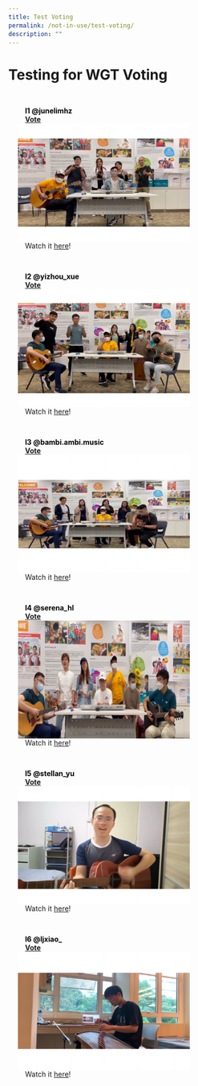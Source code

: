 ```yaml
---
title: Test Voting
permalink: /not-in-use/test-voting/
description: ""
---
```

# Testing for WGT Voting
<ul style="display: grid; grid-template-columns: repeat(auto-fit, minmax(228px, 1fr)); gap: 1rem; margin: 2rem 2vw; padding: 0; list-style-type: none;">
<li>
  <div style="position: relative; display: block; height: 100%;  overflow: hidden; text-decoration: none;">
		<div style="position: relative; display: flex; align-items: center; gap: 2em; padding: 1em 1em 0;">
      <h3 style="font-size: 1em; margin: 0; color:black;">
				I1 @junelimhz <br> <a href="https://form.gov.sg/#!/61e8420767949600143cf75c?622f011a09260b0012490c8c=I1%20@junelimhz">Vote</a>
			</h3>
    </div>
    <div style="width:343px;height:235px;">
      <img style="height:235px;width:343px;" src="/images/WGT23/I1 1029px 705px.png">
    </div>
    <p style="padding: 0 1em 1em;margin: 0; overflow: hidden;">
			Watch it <a href="https://www.instagram.com/p/CgI8ziFsfZB/">here</a>!
    </p>
  </div>
</li>	
	<li>
  <div style="position: relative; display: block; height: 100%;  overflow: hidden; text-decoration: none;">
		<div style="position: relative; display: flex; align-items: center; gap: 2em; padding: 1em 1em 0;">
      <h3 style="font-size: 1em; margin: 0; color:black;">
				I2 @yizhou_xue <br> <a href="https://form.gov.sg/#!/61e8420767949600143cf75c?622f011a09260b0012490c8c=I2%20@yizhou_xue ">Vote</a>
			</h3>
    </div>
    <div style="width:343px;height:235px;">
      <img style="height:235px;width:343px;" src="/images/WGT23/I2 1029px 705px.png">
    </div>
    <p style="padding: 0 1em 1em;margin: 0; overflow: hidden;">
			Watch it <a href="https://www.instagram.com/p/CgIYDqPh8xT/">here</a>!
    </p>
  </div>
</li>
	<li>
  <div style="position: relative; display: block; height: 100%;  overflow: hidden; text-decoration: none;">
		<div style="position: relative; display: flex; align-items: center; gap: 2em; padding: 1em 1em 0;">
      <h3 style="font-size: 1em; margin: 0; color:black;">
				I3 @bambi.ambi.music <br> <a href="https://form.gov.sg/#!/61e8420767949600143cf75c?622f011a09260b0012490c8c=I3%20@bambi.ambi.music">Vote</a>
			</h3>
    </div>
    <div style="width:343px;height:235px;">
      <img style="height:235px;width:343px;;" src="/images/WGT23/I3 1029px 705px.png">
    </div>
    <p style="padding: 0 1em 1em;margin: 0; overflow: hidden;">
			Watch it <a href="https://www.instagram.com/p/CgMpotaDvM7/">here</a>!
    </p>
  </div>
</li>
<li>
  <div style="position: relative; display: block; height: 100%;  overflow: hidden; text-decoration: none;">
		<div style="position: relative; display: flex; align-items: center; gap: 2em; padding: 1em 1em 0;">
      <h3 style="font-size: 1em; margin: 0; color:black;">
				I4 @serena_hl <br> <a href="https://form.gov.sg/#!/61e8420767949600143cf75c?622f011a09260b0012490c8c=I4%20@serena_hl">Vote</a>
			</h3>
    </div>
    <div style="width:343px;height:235px;">
      <img style="height:235px;width:343px;" src="/images/WGT23/I4 1029px 705px.png">
    </div>
    <p style="padding: 0 1em 1em;margin: 0; overflow: hidden;">
			Watch it <a href="https://www.instagram.com/p/CgLXajTJJP5/">here</a>!
    </p>
  </div>
</li>
	<li>
  <div style="position: relative; display: block; height: 100%;  overflow: hidden; text-decoration: none;">
		<div style="position: relative; display: flex; align-items: center; gap: 2em; padding: 1em 1em 0;">
      <h3 style="font-size: 1em; margin: 0; color:black;">
				I5 @stellan_yu <br> <a href="https://form.gov.sg/#!/61e8420767949600143cf75c?622f011a09260b0012490c8c=I5%20@stellan_yu">Vote</a>
			</h3>
    </div>
    <div style="width:343px;height:235px;">
      <img style="height:235px;width:343px;;" src="/images/WGT23/I5 1029px 705px.png">
    </div>
    <p style="padding: 0 1em 1em;margin: 0; overflow: hidden;">
			Watch it <a href="https://www.instagram.com/tv/CgCUUwthNfk/?igshid=YmMyMTA2M2Y=">here</a>!
    </p>
  </div>
</li>
<li>
  <div style="position: relative; display: block; height: 100%;  overflow: hidden; text-decoration: none;">
		<div style="position: relative; display: flex; align-items: center; gap: 2em; padding: 1em 1em 0;">
      <h3 style="font-size: 1em; margin: 0; color:black;">
				I6 @ljxiao_ <br> <a href="https://form.gov.sg/#!/61e8420767949600143cf75c?622f011a09260b0012490c8c=I6%20@ljxiao_">Vote</a>
			</h3>
    </div>
    <div style="width:343px;height:235px;">
      <img style="height:235px;width:343px;;" src="/images/WGT23/I6 1029px 705px.png">
    </div>
    <p style="padding: 0 1em 1em;margin: 0; overflow: hidden;">
			Watch it <a href="https://www.instagram.com/p/Cg3-yFLpVDH/">here</a>!
    </p>
  </div>
</li>
</ul>